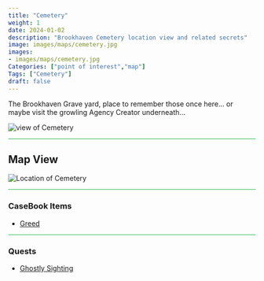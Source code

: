 ```yaml
---
title: "Cemetery"
weight: 1
date: 2024-01-02
description: "Brookhaven Cemetery location view and related secrets"
image: images/maps/cemetery.jpg
images:
- images/maps/cemetery.jpg
Categories: ["point of interest","map"]
Tags: ["Cemetery"]
draft: false
--- 
```



The Brookhaven Grave yard, place to remember those once here... or maybe visit the growling Agency Creator underneath...

![view of Cemetery](/images/maps/cemetery.jpg)


<hr style="background-color: #28b44c" size=8>

## Map View

![Location of Cemetery](/images/maps/cemetery.png)


<hr style="background-color: #28b44c" size=8>

### CaseBook Items

- [Greed](/casebook/museum/greed/)

<hr style="background-color: #28b44c" size=8>

### Quests

- [Ghostly Sighting](/lore/quests/#ghostly-sighting)